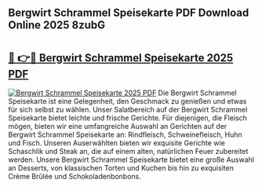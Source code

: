 ## Bergwirt Schrammel Speisekarte PDF Download Online 2025 8zubG

# <h2><a href="http://gcbcjc3.nevu.top/?p=Bergwirt+Schrammel+Speisekarte">🔗 👉🔴 Bergwirt Schrammel Speisekarte 2025 PDF</a></h2>

[![Bergwirt Schrammel Speisekarte 2025 PDF](https://i.imgur.com/dBaPXMq.png)](http://gcbcjc3.nevu.top/?p=Bergwirt+Schrammel+Speisekarte)
Die Bergwirt Schrammel Speisekarte ist eine Gelegenheit, den Geschmack zu genießen und etwas für sich selbst zu wählen. Unser Salatbereich auf der Bergwirt Schrammel Speisekarte bietet leichte und frische Gerichte. Für diejenigen, die Fleisch mögen, bieten wir eine umfangreiche Auswahl an Gerichten auf der Bergwirt Schrammel Speisekarte an: Rindfleisch, Schweinefleisch, Huhn und Fisch. Unseren Auserwählten bieten wir exquisite Gerichte wie Schaschlik und Steak an, die auf einem alten, natürlichen Feuer zubereitet werden. Unsere Bergwirt Schrammel Speisekarte bietet eine große Auswahl an Desserts, von klassischen Torten und Kuchen bis hin zu exquisiten Crème Brûlée und Schokoladenbonbons.
